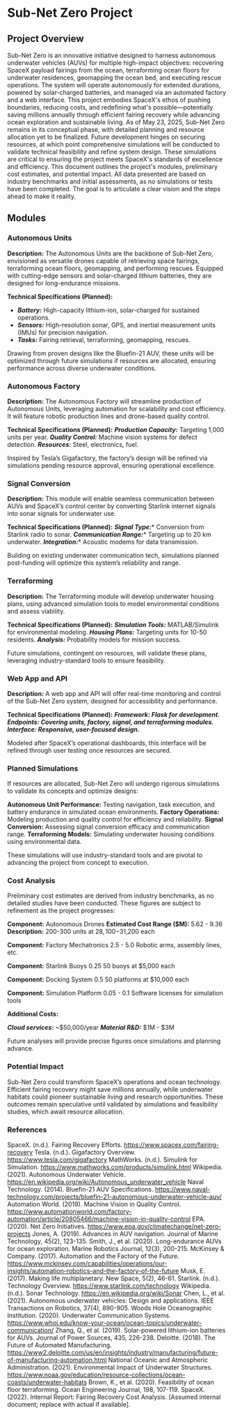 # Sub-Net Zero Project

## Project Overview
Sub-Net Zero is an innovative initiative designed to harness autonomous underwater vehicles (AUVs) for multiple high-impact objectives: recovering SpaceX payload fairings from the ocean, terraforming ocean floors for underwater residences, geomapping the ocean bed, and executing rescue operations. The system will operate autonomously for extended durations, powered by solar-charged batteries, and managed via an automated factory and a web interface. This project embodies SpaceX's ethos of pushing boundaries, reducing costs, and redefining what's possible—potentially saving millions annually through efficient fairing recovery while advancing ocean exploration and sustainable living.
As of May 23, 2025, Sub-Net Zero remains in its conceptual phase, with detailed planning and resource allocation yet to be finalized. Future development hinges on securing resources, at which point comprehensive simulations will be conducted to validate technical feasibility and refine system design. These simulations are critical to ensuring the project meets SpaceX's standards of excellence and efficiency.
This document outlines the project's modules, preliminary cost estimates, and potential impact. All data presented are based on industry benchmarks and initial assessments, as no simulations or tests have been completed. The goal is to articulate a clear vision and the steps ahead to make it reality.

## Modules

### Autonomous Units

**Description:** The Autonomous Units are the backbone of Sub-Net Zero, envisioned as versatile drones capable of retrieving space fairings, terraforming ocean floors, geomapping, and performing rescues. Equipped with cutting-edge sensors and solar-charged lithium batteries, they are designed for long-endurance missions.

**Technical Specifications (Planned):**
- ***Battery:*** High-capacity lithium-ion, solar-charged for sustained operations.
- ***Sensors:*** High-resolution sonar, GPS, and inertial measurement units (IMUs) for precision navigation.
- ***Tasks:*** Fairing retrieval, terraforming, geomapping, rescues.

Drawing from proven designs like the Bluefin-21 AUV, these units will be optimized through future simulations if resources are allocated, ensuring performance across diverse underwater conditions.

### Autonomous Factory

**Description:** The Autonomous Factory will streamline production of Autonomous Units, leveraging automation for scalability and cost efficiency. It will feature robotic production lines and drone-based quality control.

**Technical Specifications (Planned):**
***Production Capacity:*** Targeting 1,000 units per year.
***Quality Control:*** Machine vision systems for defect detection.
***Resources:*** Steel, electronics, fuel.

Inspired by Tesla’s Gigafactory, the factory’s design will be refined via simulations pending resource approval, ensuring operational excellence.

### Signal Conversion

**Description:** This module will enable seamless communication between AUVs and SpaceX’s control center by converting Starlink internet signals into sonar signals for underwater use.

**Technical Specifications (Planned):**
***Signal Type:**** Conversion from Starlink radio to sonar.
***Communication Range:**** Targeting up to 20 km underwater.
***Integration:**** Acoustic modems for data transmission.

Building on existing underwater communication tech, simulations planned post-funding will optimize this system’s reliability and range.

### Terraforming

**Description:** The Terraforming module will develop underwater housing plans, using advanced simulation tools to model environmental conditions and assess viability.

**Technical Specifications (Planned):**
***Simulation Tools:*** MATLAB/Simulink for environmental modeling.
***Housing Plans:*** Targeting units for 10-50 residents.
***Analysis:*** Probability models for mission success.

Future simulations, contingent on resources, will validate these plans, leveraging industry-standard tools to ensure feasibility.

### Web App and API

**Description:** A web app and API will offer real-time monitoring and control of the Sub-Net Zero system, designed for accessibility and performance.

**Technical Specifications (Planned):**
***Framework: Flask for development.***
***Endpoints: Covering units, factory, signal, and terraforming modules.***
***Interface: Responsive, user-focused design.***

Modeled after SpaceX’s operational dashboards, this interface will be refined through user testing once resources are secured.

### Planned Simulations

If resources are allocated, Sub-Net Zero will undergo rigorous simulations to validate its concepts and optimize designs:

**Autonomous Unit Performance:** Testing navigation, task execution, and battery endurance in simulated ocean environments.
**Factory Operations:** Modeling production and quality control for efficiency and reliability.
**Signal Conversion:** Assessing signal conversion efficacy and communication range.
**Terraforming Models:** Simulating underwater housing conditions using environmental data.

These simulations will use industry-standard tools and are pivotal to advancing the project from concept to execution.

### Cost Analysis

Preliminary cost estimates are derived from industry benchmarks, as no detailed studies have been conducted. These figures are subject to refinement as the project progresses:

**Component:** Autonomous Drones
**Estimated Cost Range ($M):** 5.62 - 9.36
**Description:** 200-300 units at $28,100-$31,200 each

**Component:** Factory Mechatronics
2.5 - 5.0
Robotic arms, assembly lines, etc.

**Component:** Starlink Buoys
0.25
50 buoys at $5,000 each

**Component:** Docking System
0.5
50 platforms at $10,000 each

**Component:** Simulation Platform
0.05 - 0.1
Software licenses for simulation tools

**Additional Costs:**

***Cloud services:*** ~$50,000/year
***Material R&D:*** $1M - $3M

Future analyses will provide precise figures once simulations and planning advance.

### Potential Impact

Sub-Net Zero could transform SpaceX’s operations and ocean technology. Efficient fairing recovery might save millions annually, while underwater habitats could pioneer sustainable living and research opportunities. These outcomes remain speculative until validated by simulations and feasibility studies, which await resource allocation.

### References

SpaceX. (n.d.). Fairing Recovery Efforts. https://www.spacex.com/fairing-recovery
Tesla. (n.d.). Gigafactory Overview. https://www.tesla.com/gigafactory
MathWorks. (n.d.). Simulink for Simulation. https://www.mathworks.com/products/simulink.html
Wikipedia. (2021). Autonomous Underwater Vehicle. https://en.wikipedia.org/wiki/Autonomous_underwater_vehicle
Naval Technology. (2014). Bluefin-21 AUV Specifications. https://www.naval-technology.com/projects/bluefin-21-autonomous-underwater-vehicle-auv/
Automation World. (2019). Machine Vision in Quality Control. https://www.automationworld.com/factory-automation/article/20805466/machine-vision-in-quality-control
EPA. (2020). Net Zero Initiatives. https://www.epa.gov/climatechange/net-zero-projects
Jones, A. (2019). Advances in AUV navigation. Journal of Marine Technology, 45(2), 123-135.
Smith, J., et al. (2020). Long-endurance AUVs for ocean exploration. Marine Robotics Journal, 12(3), 200-215.
McKinsey & Company. (2017). Automation and the Factory of the Future. https://www.mckinsey.com/capabilities/operations/our-insights/automation-robotics-and-the-factory-of-the-future
Musk, E. (2017). Making life multiplanetary. New Space, 5(2), 46-61.
Starlink. (n.d.). Technology Overview. https://www.starlink.com/technology
Wikipedia. (n.d.). Sonar Technology. https://en.wikipedia.org/wiki/Sonar
Chen, L., et al. (2021). Autonomous underwater vehicles: Design and applications. IEEE Transactions on Robotics, 37(4), 890-905.
Woods Hole Oceanographic Institution. (2020). Underwater Communication Systems. https://www.whoi.edu/know-your-ocean/ocean-topics/underwater-communication/
Zhang, Q., et al. (2019). Solar-powered lithium-ion batteries for AUVs. Journal of Power Sources, 435, 226-238.
Deloitte. (2018). The Future of Automated Manufacturing. https://www2.deloitte.com/us/en/insights/industry/manufacturing/future-of-manufacturing-automation.html
National Oceanic and Atmospheric Administration. (2021). Environmental Impact of Underwater Structures. https://www.noaa.gov/education/resource-collections/ocean-coasts/underwater-habitats
Brown, K., et al. (2020). Feasibility of ocean floor terraforming. Ocean Engineering Journal, 198, 107-119.
SpaceX. (2022). Internal Report: Fairing Recovery Cost Analysis. [Assumed internal document; replace with actual if available].


